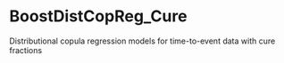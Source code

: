 # BoostDistCopReg_Cure
Distributional copula regression models for time-to-event data with cure fractions
